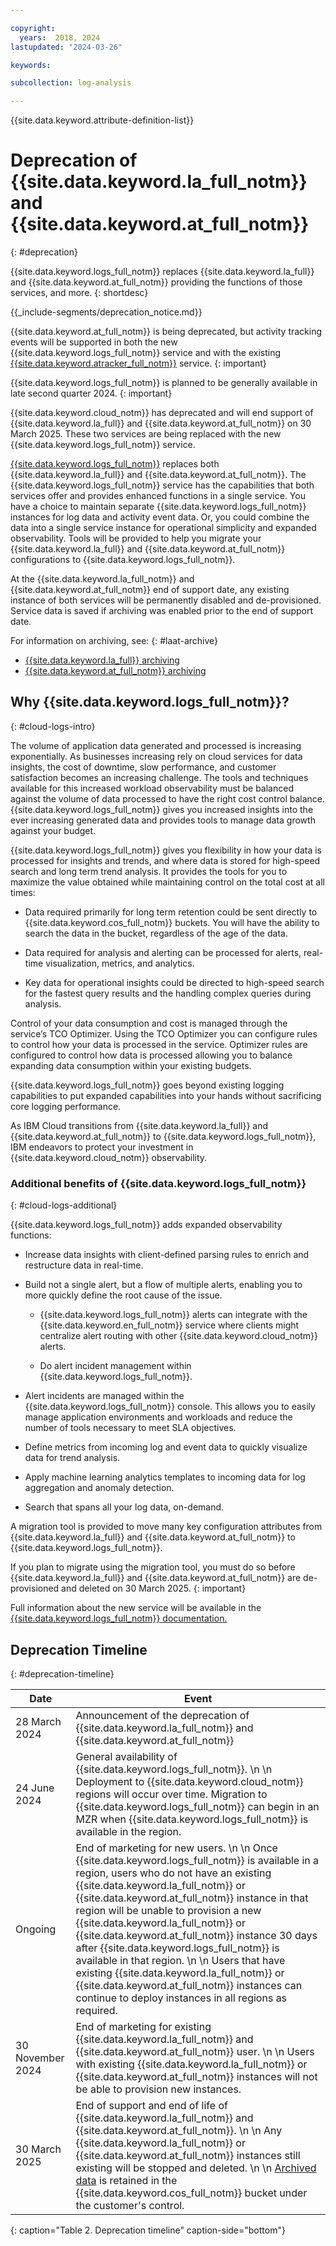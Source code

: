 ```yaml
---

copyright:
  years:  2018, 2024
lastupdated: "2024-03-26"

keywords:

subcollection: log-analysis

---
```


{{site.data.keyword.attribute-definition-list}}

# Deprecation of {{site.data.keyword.la_full_notm}} and {{site.data.keyword.at_full_notm}}
{: #deprecation}

{{site.data.keyword.logs_full_notm}} replaces {{site.data.keyword.la_full}} and {{site.data.keyword.at_full_notm}} providing the functions of those services, and more.
{: shortdesc}


{{_include-segments/deprecation_notice.md}}

{{site.data.keyword.at_full_notm}} is being deprecated, but activity tracking events will be supported in both the new {{site.data.keyword.logs_full_notm}} service and with the existing [{{site.data.keyword.atracker_full_notm}}](/docs/atracker) service.
{: important}

{{site.data.keyword.logs_full_notm}} is planned to be generally available in late second quarter 2024.
{: important}

{{site.data.keyword.cloud_notm}} has deprecated and will end support of {{site.data.keyword.la_full}} and {{site.data.keyword.at_full_notm}} on 30 March 2025. These two services are being replaced with the new {{site.data.keyword.logs_full_notm}} service.

[{{site.data.keyword.logs_full_notm}}](http://ibm.biz/cloudlogsannounce) replaces both {{site.data.keyword.la_full}} and {{site.data.keyword.at_full_notm}}. The {{site.data.keyword.logs_full_notm}} service has the capabilities that both services offer and provides enhanced functions in a single service. You have a choice to maintain separate {{site.data.keyword.logs_full_notm}} instances for log data and activity event data. Or, you could combine the data into a single service instance for operational simplicity and expanded observability.  Tools will be provided to help you migrate your {{site.data.keyword.la_full}} and {{site.data.keyword.at_full_notm}} configurations to {{site.data.keyword.logs_full_notm}}.

At the {{site.data.keyword.la_full_notm}} and {{site.data.keyword.at_full_notm}} end of support date, any existing instance of both services will be permanently disabled and de-provisioned. Service data is saved if archiving was enabled prior to the end of support date. 

For information on archiving, see:
{: #laat-archive}

* [{{site.data.keyword.la_full}} archiving](/docs/log-analysis?topic=log-analysis-archiving-ov)
* [{{site.data.keyword.at_full_notm}} archiving](/docs/activity-tracker?topic=activity-tracker-archiving-ov)

## Why {{site.data.keyword.logs_full_notm}}?
{: #cloud-logs-intro}

The volume of application data generated and processed is increasing exponentially.  As businesses increasing rely on cloud services for data insights, the cost of downtime, slow performance, and customer satisfaction becomes an increasing challenge. The tools and techniques available for this increased workload observability must be balanced against the volume of data processed to have the right cost control balance. {{site.data.keyword.logs_full_notm}} gives you increased insights into the ever increasing generated data and provides tools to manage data growth against your budget.

{{site.data.keyword.logs_full_notm}} gives you flexibility in how your data is processed for insights and trends, and where data is stored for high-speed search and long term trend analysis. It provides the tools for you to maximize the value obtained while maintaining control on the total cost at all times:

* Data required primarily for long term retention could be sent directly to {{site.data.keyword.cos_full_notm}} buckets. You will have the ability to search the data in the bucket, regardless of the age of the data.

* Data required for analysis and alerting can be processed for alerts, real-time visualization, metrics, and analytics.

* Key data for operational insights could be directed to high-speed search for the fastest query results and the handling complex queries during analysis.

Control of your data consumption and cost is managed through the service’s TCO Optimizer. Using the TCO Optimizer you can configure rules to control how your data is processed in the service. Optimizer rules are configured to control how data is processed allowing you to balance expanding data consumption within your existing budgets.

{{site.data.keyword.logs_full_notm}} goes beyond existing logging capabilities to put expanded capabilities into your hands without sacrificing core logging performance.

As IBM Cloud transitions from {{site.data.keyword.la_full}} and {{site.data.keyword.at_full_notm}} to {{site.data.keyword.logs_full_notm}}, IBM endeavors to protect your investment in {{site.data.keyword.cloud_notm}} observability.

### Additional benefits of {{site.data.keyword.logs_full_notm}}
{: #cloud-logs-additional}

{{site.data.keyword.logs_full_notm}} adds expanded observability functions:

* Increase data insights with client-defined parsing rules to enrich and restructure data in real-time.

* Build not a single alert, but a flow of multiple alerts, enabling you to more quickly define the root cause of the issue.

   * {{site.data.keyword.logs_full_notm}} alerts can integrate with the {{site.data.keyword.en_full_notm}} service where clients might centralize alert routing with other {{site.data.keyword.cloud_notm}} alerts.

   * Do alert incident management within {{site.data.keyword.logs_full_notm}}.

* Alert incidents are managed within the {{site.data.keyword.logs_full_notm}} console. This allows you to easily manage application environments and workloads and reduce the number of tools necessary to meet SLA objectives. 

* Define metrics from incoming log and event data to quickly visualize data for trend analysis.

* Apply machine learning analytics templates to incoming data for log aggregation and anomaly detection.

* Search that spans all your log data, on-demand.

A migration tool is provided to move many key configuration attributes from {{site.data.keyword.la_full}} and {{site.data.keyword.at_full_notm}} to {{site.data.keyword.logs_full_notm}}.

If you plan to migrate using the migration tool, you must do so before {{site.data.keyword.la_full}} and {{site.data.keyword.at_full_notm}} are de-provisioned and deleted on 30 March 2025.
{: important}



Full information about the new service will be available in the  [{{site.data.keyword.logs_full_notm}} documentation.](/docs/cloud-logs?topic=cloud-logs-coming-soon)

## Deprecation Timeline
{: #deprecation-timeline}

| Date | Event |
|------|-------|
| 28 March 2024 | Announcement of the deprecation of {{site.data.keyword.la_full_notm}} and {{site.data.keyword.at_full_notm}} |
| 24 June 2024 | General availability of {{site.data.keyword.logs_full_notm}}.  \n  \n Deployment to {{site.data.keyword.cloud_notm}} regions will occur over time. Migration to {{site.data.keyword.logs_full_notm}} can begin in an MZR when {{site.data.keyword.logs_full_notm}} is available in the region. |
| Ongoing | End of marketing for new users.  \n  \n Once {{site.data.keyword.logs_full_notm}} is available in a region, users who do not have an existing {{site.data.keyword.la_full_notm}} or {{site.data.keyword.at_full_notm}} instance in that region will be unable to provision a new {{site.data.keyword.la_full_notm}} or {{site.data.keyword.at_full_notm}} instance 30 days after {{site.data.keyword.logs_full_notm}} is available in that region.  \n  \n Users that have existing {{site.data.keyword.la_full_notm}} or {{site.data.keyword.at_full_notm}} instances can continue to deploy instances in all regions as required. |
| 30 November 2024 | End of marketing for existing {{site.data.keyword.la_full_notm}} and {{site.data.keyword.at_full_notm}} user.  \n  \n Users with existing {{site.data.keyword.la_full_notm}} or {{site.data.keyword.at_full_notm}} instances will not be able to provision new instances.
| 30 March 2025| End of support and end of life of {{site.data.keyword.la_full_notm}} and {{site.data.keyword.at_full_notm}}.  \n  \n Any {{site.data.keyword.la_full_notm}} or {{site.data.keyword.at_full_notm}} instances still existing will be stopped and deleted.  \n  \n [Archived data](#laat-archive) is retained in the {{site.data.keyword.cos_full_notm}} bucket under the customer's control. |
{: caption="Table 2. Deprecation timeline" caption-side="bottom"}



